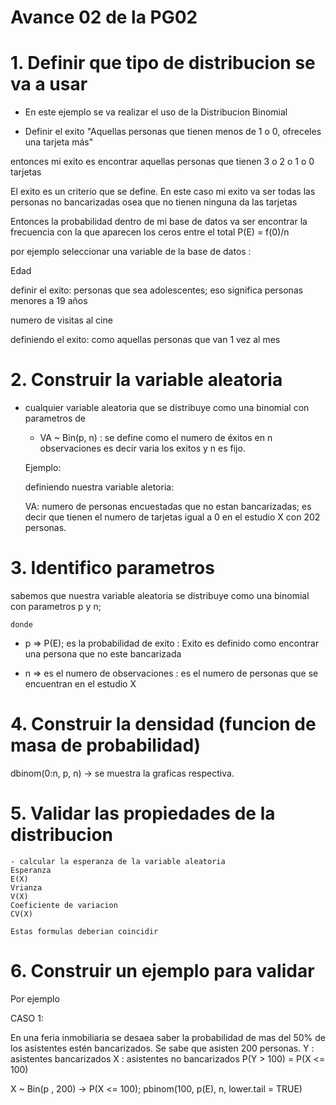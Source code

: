 # Avance 02 de la PG02

# 1.  Definir que tipo de distribucion se va a usar

- En este ejemplo se va realizar el uso de la Distribucion Binomial

* Definir el exito "Aquellas personas que tienen menos de 1 o 0, ofreceles una tarjeta más"

entonces mi exito es encontrar aquellas personas que tienen 3 o 2 o 1 o 0 tarjetas

El exito es un criterio que se define.  En este caso mi exito va ser todas las personas no bancarizadas osea que no tienen ninguna da las tarjetas 

Entonces la probabilidad dentro de mi base de datos va ser encontrar la frecuencia con la que aparecen los ceros entre el total
P(E) = f(0)/n

por ejemplo seleccionar una variable de la base de datos :

Edad

definir el exito: personas que sea adolescentes; eso significa personas menores a 19 años

numero de visitas al cine

definiendo el exito: como aquellas personas que van 1 vez al mes 


# 2. Construir la variable aleatoria

* cualquier variable aleatoria que se distribuye como una binomial con parametros de    
     - VA ~ Bin(p, n) : se define como el numero de éxitos en n observaciones  es decir varia los exitos y n es fijo.

     Ejemplo: 

    definiendo nuestra variable aletoria:

    VA: numero de personas encuestadas que no estan bancarizadas; es decir que tienen el numero de tarjetas igual a 0 en el estudio X con 202 personas.


# 3. Identifico parametros 

sabemos que nuestra variable aleatoria se distribuye como una binomial con parametros p y n; 

    donde 

- p => P(E); es la probabilidad de exito : Exito es definido como encontrar una persona que no este bancarizada

- n => es el numero de observaciones : es el numero de personas que se encuentran en el estudio X

# 4. Construir la densidad (funcion de masa de probabilidad)

 dbinom(0:n, p, n) -> se muestra la graficas respectiva.

 # 5. Validar las propiedades de la distribucion

    - calcular la esperanza de la variable aleatoria   
    Esperanza
    E(X)
    Vrianza
    V(X)
    Coeficiente de variacion 
    CV(X)

    Estas formulas deberian coincidir

# 6. Construir un ejemplo para validar 

Por ejemplo 

CASO 1:

En una feria inmobiliaria se desaea saber la probabilidad de mas del 50% de los asistentes estén bancarizados. Se sabe que asisten 200 personas. 
Y : asistentes bancarizados
X : asistentes no bancarizados
P(Y > 100) = P(X <= 100)

X ~ Bin(p , 200) -> P(X <= 100); pbinom(100, p(E), n, lower.tail = TRUE)


